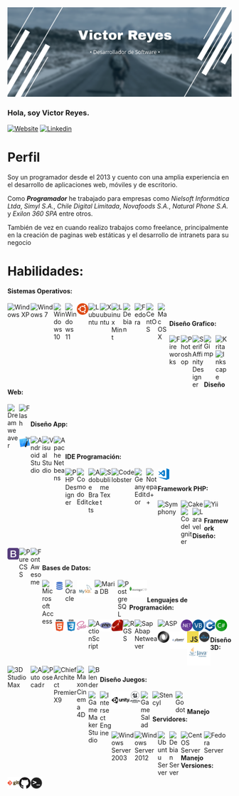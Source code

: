 <img src='https://raw.githubusercontent.com/tenshi98/tenshi98/main/resources/Portada%202.png' />

### Hola, soy Victor Reyes.
[![Website](https://img.shields.io/website?label=digitalcreations.cl&style=for-the-badge&url=https%3A%2F%2Fdigitalcreations.cl)](https://digitalcreations.cl)
[![Linkedin](https://img.shields.io/badge/LinkedIn-LinkedIn-blue?color=1DA1F2&logo=linkedin&style=for-the-badge)](https://www.linkedin.com/in/victor-reyes-galvez-a2a32134/)
# Perfil
Soy un programador desde el 2013 y cuento con una amplia experiencia en el desarrollo de aplicaciones web, móviles y de escritorio. 

Como **_Programador_** he trabajado para empresas como _Nielsoft Informática Ltda_, _Simyl S.A._, _Chile Digital Limitada_, _Novafoods S.A._, _Natural Phone S.A._ y _Exilon 360 SPA_ entre otros.

También de vez en cuando realizo trabajos como freelance, principalmente en la creación de paginas web estáticas y el desarrollo de intranets para su negocio

# Habilidades:
#### Sistemas Operativos:
<img align="left" alt="Windows XP" width="52px" src="https://upload.wikimedia.org/wikipedia/commons/thumb/6/6a/Unofficial_fan_made_Windows_XP_logo_variant.svg/100px-Unofficial_fan_made_Windows_XP_logo_variant.svg.png" />
<img align="left" alt="Windows 7"  width="52px" src="https://upload.wikimedia.org/wikipedia/commons/thumb/8/84/Unofficial_fan_made_Windows_7_logo_variant.svg/100px-Unofficial_fan_made_Windows_7_logo_variant.svg.png" />
<img align="left" alt="Windows 10" width="26px" src="https://logodownload.org/wp-content/uploads/2016/03/Windows-10-logo-11.png" />
<img align="left" alt="Windows 11" width="26px" src="https://upload.wikimedia.org/wikipedia/commons/thumb/8/87/Windows_logo_-_2021.svg/800px-Windows_logo_-_2021.svg.png" />
<img align="left" alt="Ubuntu"     width="26px" src="https://raw.githubusercontent.com/github/explore/80688e429a7d4ef2fca1e82350fe8e3517d3494d/topics/ubuntu/ubuntu.png" />
<img align="left" alt="Lubuntu"    width="26px" src="https://upload.wikimedia.org/wikipedia/commons/thumb/b/b7/Lubuntu.svg/600px-Lubuntu.svg.png" />
<img align="left" alt="Xubuntu"    width="26px" src="https://upload.wikimedia.org/wikipedia/commons/thumb/2/25/Xubuntu_logo_-_old.svg/200px-Xubuntu_logo_-_old.svg.png" />
<img align="left" alt="Linux Mint" width="26px" src="https://upload.wikimedia.org/wikipedia/commons/3/3f/Logo_Linux_Mint.png" />
<img align="left" alt="Debian"     width="26px" src="https://upload.wikimedia.org/wikipedia/commons/0/04/Debian_logo.png" />
<img align="left" alt="Fedora"     width="26px" src="https://upload.wikimedia.org/wikipedia/commons/thumb/3/3f/Fedora_logo.svg/267px-Fedora_logo.svg.png" />
<img align="left" alt="CentOS"     width="26px" src="https://upload.wikimedia.org/wikipedia/commons/thumb/6/63/CentOS_color_logo.svg/256px-CentOS_color_logo.svg.png" />
<img align="left" alt="Mac OSX"    width="26px" src="https://upload.wikimedia.org/wikipedia/commons/thumb/b/bb/OS_X_El_Capitan_logo.svg/125px-OS_X_El_Capitan_logo.svg.png" />
<br/>


#### Diseño Grafico:
<img align="left" alt="Fireworks"               width="26px" src="https://upload.wikimedia.org/wikipedia/commons/thumb/8/8d/Adobe_Fireworks_CS6_Icon.png/150px-Adobe_Fireworks_CS6_Icon.png" />
<img align="left" alt="Photoshop"               width="26px" src="https://upload.wikimedia.org/wikipedia/commons/thumb/c/cf/Adobe_Photoshop_Express_logo.svg/1200px-Adobe_Photoshop_Express_logo.svg.png" />
<img align="left" alt="Serif Affinity Designer" width="26px" src="https://upload.wikimedia.org/wikipedia/en/thumb/6/6d/Affinity_Designer_logo_new.png/64px-Affinity_Designer_logo_new.png" />
<img align="left" alt="Gimp"                    width="26px" src="https://upload.wikimedia.org/wikipedia/commons/thumb/4/45/The_GIMP_icon_-_gnome.svg/48px-The_GIMP_icon_-_gnome.svg.png" />
<img align="left" alt="Krita"                   width="26px" src="https://upload.wikimedia.org/wikipedia/commons/thumb/7/73/Calligrakrita-base.svg/64px-Calligrakrita-base.svg.png" />
<img align="left" alt="Inkscape"                width="26px" src="https://upload.wikimedia.org/wikipedia/commons/thumb/0/0d/Inkscape_Logo.svg/120px-Inkscape_Logo.svg.png" />
<br/>


#### Diseño Web:
<img align="left" alt="Dreamweaver"  width="26px" src="https://upload.wikimedia.org/wikipedia/commons/7/72/Adobe_Dreamweaver_CS6_Icon.png" />
<img align="left" alt="Flash"        width="26px" src="https://upload.wikimedia.org/wikipedia/commons/thumb/3/31/Adobe_Flash_Player_32.svg/250px-Adobe_Flash_Player_32.svg.png" />
<br/>


#### Diseño App:
<img align="left" alt="Xcode"           width="26px" src="https://raw.githubusercontent.com/github/explore/80688e429a7d4ef2fca1e82350fe8e3517d3494d/topics/xcode/xcode.png" />
<img align="left" alt="Android Studio"  width="26px" src="https://upload.wikimedia.org/wikipedia/commons/thumb/9/95/Android_Studio_Icon_3.6.svg/512px-Android_Studio_Icon_3.6.svg.png" />
<img align="left" alt="Visual Studio"   width="26px" src="https://upload.wikimedia.org/wikipedia/commons/thumb/c/cd/Visual_Studio_2017_Logo.svg/164px-Visual_Studio_2017_Logo.svg.png" />
<img align="left" alt="Apache Netbeans" width="26px" src="https://upload.wikimedia.org/wikipedia/commons/thumb/9/98/Apache_NetBeans_Logo.svg/444px-Apache_NetBeans_Logo.svg.png" />
<br/>


#### IDE Programación:
<img align="left" alt="PHP Designer"       width="26px" src="https://image.pngaaa.com/27/2197027-middle.png" />
<img align="left" alt="Comodo Edit"        width="26px" src="https://upload.wikimedia.org/wikipedia/commons/thumb/c/c1/Komodo_Edit_icon.png/64px-Komodo_Edit_icon.png" />
<img align="left" alt="Adobe Brackets"     width="26px" src="https://upload.wikimedia.org/wikipedia/commons/thumb/4/4c/Brackets_Icon.svg/220px-Brackets_Icon.svg.png" />
<img align="left" alt="Sublime Text"       width="26px" src="https://upload.wikimedia.org/wikipedia/en/thumb/d/d2/Sublime_Text_3_logo.png/150px-Sublime_Text_3_logo.png" />
<img align="left" alt="Codelobster"        width="52px" src="https://upload.wikimedia.org/wikipedia/commons/2/23/Codelobster-logo.png" />
<img align="left" alt="Geany Editor"       width="26px" src="https://upload.wikimedia.org/wikipedia/commons/thumb/a/a0/Geany_logo.svg/64px-Geany_logo.svg.png" />
<img align="left" alt="Notepad++"          width="26px" src="https://upload.wikimedia.org/wikipedia/commons/thumb/6/69/Notepad%2B%2B_Logo.svg/128px-Notepad%2B%2B_Logo.svg.png" />
<img align="left" alt="Visual Studio Code" width="26px" src="https://raw.githubusercontent.com/github/explore/80688e429a7d4ef2fca1e82350fe8e3517d3494d/topics/visual-studio-code/visual-studio-code.png" />
<br/>


#### Framework PHP:
<img align="left" alt="Symphony"    width="52px" src="https://upload.wikimedia.org/wikipedia/commons/1/10/Symphony_Logo.png" />
<img align="left" alt="Cake"        width="52px" src="https://upload.wikimedia.org/wikipedia/en/thumb/9/9a/Cake-logo.png/220px-Cake-logo.png" />
<img align="left" alt="Yii"         width="40px" src="https://upload.wikimedia.org/wikipedia/id/a/ae/Yii.png" />
<img align="left" alt="CodeIgniter" width="26px" src="https://www.codeigniter.com/assets/images/codeigniter4logo.png" />
<img align="left" alt="Laravel"     width="26px" src="https://upload.wikimedia.org/wikipedia/commons/thumb/9/9a/Laravel.svg/200px-Laravel.svg.png" />
<br/>


#### Framework Diseño:
<img align="left" alt="Bootstrap"      width="26px" src="https://raw.githubusercontent.com/github/explore/80688e429a7d4ef2fca1e82350fe8e3517d3494d/topics/bootstrap/bootstrap.png" />
<img align="left" alt="Pure CSS"       width="26px" src="https://avatars.githubusercontent.com/u/23743443?s=200&v=4" />
<img align="left" alt="Font Awesome"   width="26px" src="https://upload.wikimedia.org/wikipedia/commons/thumb/a/a8/Font_awesome_font_awesome.svg/640px-Font_awesome_font_awesome.svg.png" />
<br/>


#### Bases de Datos:
<img align="left" alt="Microsoft Access"               width="26px" src="https://upload.wikimedia.org/wikipedia/commons/thumb/f/f1/Microsoft_Office_Access_%282019-present%29.svg/80px-Microsoft_Office_Access_%282019-present%29.svg.png" />
<img align="left" alt="SQL Server 2005 – 2008 y 2013"  width="26px" src="https://raw.githubusercontent.com/github/explore/80688e429a7d4ef2fca1e82350fe8e3517d3494d/topics/sql/sql.png" />
<img align="left" alt="Oracle"                         width="26px" src="https://upload.wikimedia.org/wikipedia/en/thumb/6/68/Oracle_SQL_Developer_logo.svg/56px-Oracle_SQL_Developer_logo.svg.png" />
<img align="left" alt="MySQL"                          width="40px" src="https://raw.githubusercontent.com/github/explore/80688e429a7d4ef2fca1e82350fe8e3517d3494d/topics/mysql/mysql.png" />
<img align="left" alt="Maria DB"                       width="52px" src="https://upload.wikimedia.org/wikipedia/commons/thumb/c/ca/MariaDB_colour_logo.svg/416px-MariaDB_colour_logo.svg.png" />
<img align="left" alt="Postgre SQL"                    width="26px" src="https://upload.wikimedia.org/wikipedia/commons/thumb/2/29/Postgresql_elephant.svg/200px-Postgresql_elephant.svg.png" />
<img align="left" alt="MongoDB"                        width="40px" src="https://raw.githubusercontent.com/github/explore/80688e429a7d4ef2fca1e82350fe8e3517d3494d/topics/mongodb/mongodb.png" />
<br/>


#### Lenguajes de Programación:

<img align="left" alt="HTML5"              width="26px" src="https://raw.githubusercontent.com/github/explore/80688e429a7d4ef2fca1e82350fe8e3517d3494d/topics/html/html.png" />
<img align="left" alt="CSS3"               width="26px" src="https://raw.githubusercontent.com/github/explore/80688e429a7d4ef2fca1e82350fe8e3517d3494d/topics/css/css.png" />
<img align="left" alt="Sass"               width="26px" src="https://raw.githubusercontent.com/github/explore/80688e429a7d4ef2fca1e82350fe8e3517d3494d/topics/sass/sass.png" />
<img align="left" alt="ActionScript"       width="26px" src="https://upload.wikimedia.org/wikipedia/en/thumb/0/0f/ActionScript_icon.png/220px-ActionScript_icon.png" />
<img align="left" alt="PHP"                width="26px" src="https://raw.githubusercontent.com/github/explore/80688e429a7d4ef2fca1e82350fe8e3517d3494d/topics/php/php.png" />
<img align="left" alt="Ruby"               width="26px" src="https://raw.githubusercontent.com/github/explore/80688e429a7d4ef2fca1e82350fe8e3517d3494d/topics/ruby/ruby.png" />
<img align="left" alt="RGSS"               width="26px" src="http://pm1.narvii.com/6483/a76ee6e82b3fa47545874ca0146deee3c9e65ebe_00.jpg" />
<img align="left" alt="Sap Abap Netweaver" width="52px" src="https://upload.wikimedia.org/wikipedia/commons/thumb/5/59/SAP_2011_logo.svg/290px-SAP_2011_logo.svg.png" />
<img align="left" alt="ASP"                width="52px" src="https://upload.wikimedia.org/wikipedia/commons/thumb/1/13/Asp.net.svg/800px-Asp.net.svg.png" />
<img align="left" alt=".NET"               width="26px" src="https://raw.githubusercontent.com/github/explore/93d8a67084f94b2a444e510199a6e7622e5b09a3/topics/dotnet/dotnet.png" />
<img align="left" alt="Visual Basic"       width="26px" src="https://raw.githubusercontent.com/github/explore/80688e429a7d4ef2fca1e82350fe8e3517d3494d/topics/visual-basic/visual-basic.png" />
<img align="left" alt="C++"                width="26px" src="https://raw.githubusercontent.com/github/explore/80688e429a7d4ef2fca1e82350fe8e3517d3494d/topics/cpp/cpp.png" />
<img align="left" alt="C#"                 width="26px" src="https://raw.githubusercontent.com/github/explore/80688e429a7d4ef2fca1e82350fe8e3517d3494d/topics/csharp/csharp.png" />
<img align="left" alt="JSON"               width="26px" src="https://raw.githubusercontent.com/github/explore/80688e429a7d4ef2fca1e82350fe8e3517d3494d/topics/json/json.png" />
<img align="left" alt="Jquery"             width="40px" src="https://raw.githubusercontent.com/github/explore/80688e429a7d4ef2fca1e82350fe8e3517d3494d/topics/jquery/jquery.png" />
<img align="left" alt="JavaScript"         width="26px" src="https://raw.githubusercontent.com/github/explore/80688e429a7d4ef2fca1e82350fe8e3517d3494d/topics/javascript/javascript.png" />
<img align="left" alt="Ajax"               width="26px" src="https://raw.githubusercontent.com/github/explore/8be26d91eb231fec0b8856359979ac09f27173fd/topics/ajax/ajax.png" />
<img align="left" alt="Java"               width="52px" src="https://raw.githubusercontent.com/github/explore/80688e429a7d4ef2fca1e82350fe8e3517d3494d/topics/java/java.png" />
<br/>


#### Diseño 3D:
<img align="left" alt="3D Studio Max"               width="52px" src="https://upload.wikimedia.org/wikipedia/commons/thumb/b/b5/Autodesk_Logo.svg/800px-Autodesk_Logo.svg.png" />
<img align="left" alt="Autocad"                     width="26px" src="https://upload.wikimedia.org/wikipedia/en/thumb/e/ec/AutoCAD_2018_icon.png/64px-AutoCAD_2018_icon.png" />
<img align="left" alt="Poser"                       width="26px" src="https://upload.wikimedia.org/wikipedia/commons/4/42/Poser.png" />
<img align="left" alt="Chief Architect Premier X9"  width="52px" src="https://upload.wikimedia.org/wikipedia/commons/thumb/1/1c/Chief-Architect.png/200px-Chief-Architect.png" />
<img align="left" alt="Maxon Cinema 4D"             width="26px" src="https://upload.wikimedia.org/wikipedia/en/thumb/d/d8/C4D_Logo.png/64px-C4D_Logo.png" />
<img align="left" alt="Blender"                     width="26px" src="https://upload.wikimedia.org/wikipedia/commons/thumb/0/0c/Blender_logo_no_text.svg/512px-Blender_logo_no_text.svg.png" />
<br/>


#### Diseño Juegos:
<img align="left" alt="Game Maker Studio"  width="26px" src="https://upload.wikimedia.org/wikipedia/commons/9/91/GM_Studio_Logo.png" />
<img align="left" alt="Intersect Engine"   width="26px" src="https://www.ascensiongamedev.com/uploads/monthly_2019_09/LogoVText.thumb.png.4290876ec940b4bbf87e12f3df1f39e4.png" />
<img align="left" alt="Unity"              width="40px" src="https://raw.githubusercontent.com/github/explore/80688e429a7d4ef2fca1e82350fe8e3517d3494d/topics/unity/unity.png" />
<img align="left" alt="Unreal Engine"      width="26px" src="https://raw.githubusercontent.com/github/explore/80688e429a7d4ef2fca1e82350fe8e3517d3494d/topics/unreal-engine/unreal-engine.png" />
<img align="left" alt="GameSalad"          width="26px" src="https://www.accentsconagua.com/img/images_23/quickly-creating-games-with-gamesalad.png" />
<img align="left" alt="Stencyl"            width="52px" src="https://upload.wikimedia.org/wikipedia/commons/thumb/7/7a/Stencyl_logotype.svg/250px-Stencyl_logotype.svg.png" />
<img align="left" alt="Godot"              width="26px" src="https://upload.wikimedia.org/wikipedia/commons/thumb/6/6a/Godot_icon.svg/600px-Godot_icon.svg.png" />
<br/>


#### Manejo Servidores:
<img align="left" alt="Windows Server 2003"  width="52px" src="https://upload.wikimedia.org/wikipedia/commons/thumb/0/0c/2013_Windows_Server_logo.svg/100px-2013_Windows_Server_logo.svg.png" />
<img align="left" alt="Windows Server 2012"  width="52px" src="https://upload.wikimedia.org/wikipedia/commons/thumb/b/b3/Windows_server_2012-logo.png/800px-Windows_server_2012-logo.png" />
<img align="left" alt="Ubuntu Server"        width="26px" src="https://upload.wikimedia.org/wikipedia/commons/1/16/Ubuntu_and_Ubuntu_Server_Icon.png" />
<img align="left" alt="Debian Server"        width="26px" src="https://upload.wikimedia.org/wikipedia/commons/thumb/6/66/Openlogo-debianV2.svg/484px-Openlogo-debianV2.svg.png" />
<img align="left" alt="CentOS Server"        width="52px" src="https://upload.wikimedia.org/wikipedia/commons/thumb/b/bc/Centos_full.svg/480px-Centos_full.svg.png" />
<img align="left" alt="Fedora Server"        width="52px" src="https://upload.wikimedia.org/wikipedia/commons/thumb/8/8f/Fedora_logo_%282021%29.svg/512px-Fedora_logo_%282021%29.svg.png" />
<br/>


#### Manejo Versiones:
<img align="left" alt="Git"      width="26px" src="https://raw.githubusercontent.com/github/explore/80688e429a7d4ef2fca1e82350fe8e3517d3494d/topics/git/git.png" />
<img align="left" alt="GitHub"   width="26px" src="https://raw.githubusercontent.com/github/explore/78df643247d429f6cc873026c0622819ad797942/topics/github/github.png" />
<img align="left" alt="Terminal" width="26px" src="https://raw.githubusercontent.com/github/explore/80688e429a7d4ef2fca1e82350fe8e3517d3494d/topics/terminal/terminal.png" />
<br/>


